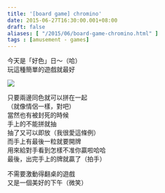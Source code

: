 ```yaml
---
title: '[board game] chromino'
date: 2015-06-27T16:30:00.001+08:00
draft: false
aliases: [ "/2015/06/board-game-chromino.html" ]
tags : [amusement - games]
---
```


今天是「好色」日～（哈）  
玩這種簡單的遊戲就最好  

[![](https://farm1.staticflickr.com/275/19005817490_feea86b994_z.jpg)](https://farm1.staticflickr.com/275/19005817490_feea86b994_z.jpg)

只要兩邊同色就可以拼在一起  
（就像情侶一樣，對吧）  
當然也有被封死的時候  
手上的不能拼就抽  
抽了又可以即放（我很愛這條例）  
而手上有最後一粒就要開牌  
用來給對手看到怎樣不准你贏啦哈哈  
最後，出完手上的牌就贏了（拍手）  
  
不需要激動得翻桌的遊戲  
又是一個美好的下午（微笑）